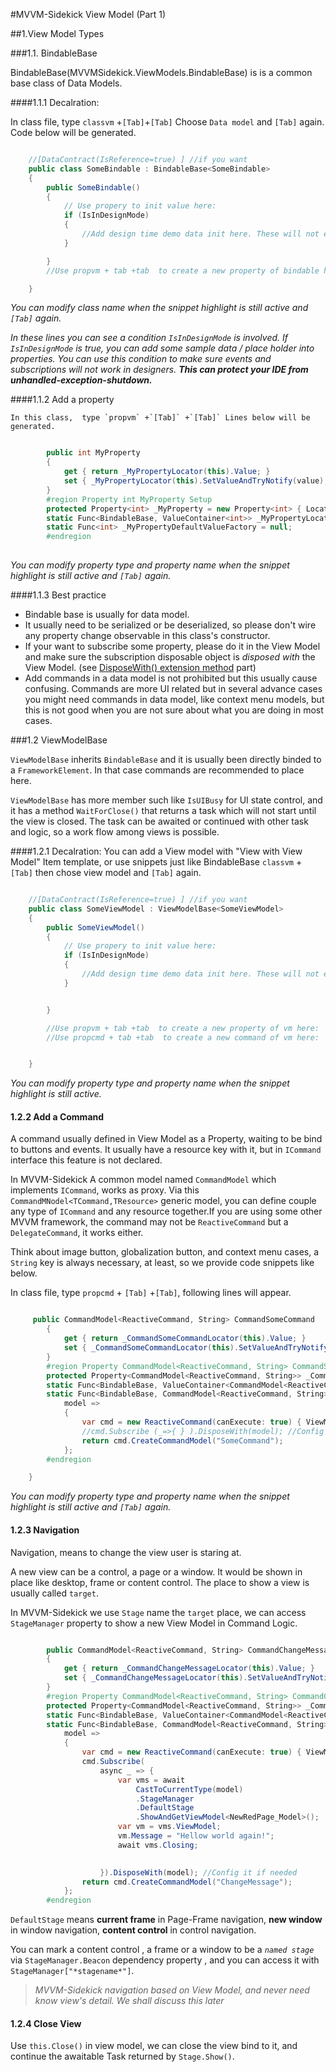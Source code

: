 #MVVM-Sidekick View Model (Part 1)

##1.View Model Types

###1.1. BindableBase

BindableBase(MVVMSidekick.ViewModels.BindableBase) is is a common base class of Data Models.

####1.1.1 Decalration:
	
In class file, type `classvm` +`[Tab]`+`[Tab]` Choose `Data model` and `[Tab]` again. Code below will be generated.

``` csharp

    //[DataContract(IsReference=true) ] //if you want
    public class SomeBindable : BindableBase<SomeBindable>
    {
        public SomeBindable()
        {
            // Use propery to init value here:
            if (IsInDesignMode)
            {
                //Add design time demo data init here. These will not execute in runtime.
            }

        }
        //Use propvm + tab +tab  to create a new property of bindable here:

    }   

```

*You can modify class name when the snippet highlight is still active and `[Tab]` again.*
	
*In these lines you can see a condition `IsInDesignMode` is involved. If `IsInDesignMode` is true, you can add some sample data / place holder  into properties. You can use this condition to make sure events and subscriptions will not work in designers. **This can protect your IDE from unhandled-exception-shutdown.***


####1.1.2 Add a property 

 	In this class,  type `propvm` +`[Tab]` +`[Tab]` Lines below will be generated.

``` csharp

        public int MyProperty
        {
            get { return _MyPropertyLocator(this).Value; }
            set { _MyPropertyLocator(this).SetValueAndTryNotify(value); }
        }
        #region Property int MyProperty Setup
        protected Property<int> _MyProperty = new Property<int> { LocatorFunc = _MyPropertyLocator };
        static Func<BindableBase, ValueContainer<int>> _MyPropertyLocator = RegisterContainerLocator<int>("MyProperty", model => model.Initialize("MyProperty", ref model._MyProperty, ref _MyPropertyLocator, _MyPropertyDefaultValueFactory));
        static Func<int> _MyPropertyDefaultValueFactory = null;
        #endregion      
	
```

*You can modify property type and property name when the snippet highlight is still active and `[Tab]` again.*







####1.1.3 Best practice

- Bindable base is usually for data model. 
- It usually need to be serialized or be deserialized, so please don't wire any property change observable in this class's constructor. 
- If your want to subscribe some property, please do it in the View Model and make sure the subscription disposable object is *disposed with* the View Model. (see [DisposeWith() extension method](#disposewith) part)
- Add commands in a data model is not prohibited but this usually cause confusing. Commands are more UI related but in several advance cases you might need commands in data model, like context menu models, but this is not good when you are not sure about what you are doing in most cases.


###1.2 ViewModelBase

`ViewModelBase` inherits `BindableBase` and it is usually been directly binded to a `FrameworkElement`. In that case commands are recommended to place here.

`ViewModelBase` has more member such like `IsUIBusy` for UI state control, and it has a method `WaitForClose()` that returns a task which will not start until the view is closed. The task can be awaited or continued with other task and logic, so a work flow among views is possible.


####1.2.1 Decalration:
You can add a View model with "View with View Model" Item template, or use snippets just like BindableBase `classvm` + `[Tab]`  then chose view model and `[Tab]` again.

``` csharp

  	//[DataContract(IsReference=true) ] //if you want
    public class SomeViewModel : ViewModelBase<SomeViewModel>
    {
        public SomeViewModel()
        {
            // Use propery to init value here:
            if (IsInDesignMode)
            {
                //Add design time demo data init here. These will not execute in runtime.
            }


        }

        //Use propvm + tab +tab  to create a new property of vm here:
        //Use propcmd + tab +tab  to create a new command of vm here:


    }
```

*You can modify property type and property name when the snippet highlight is still active.*





#### 1.2.2 Add a Command

A command usually defined in View Model as a Property, waiting to be bind to buttons and events. It usually have a resource key with it, but in `ICommand` interface this feature is not declared.

In MVVM-Sidekick A common model named `CommandModel` which implements `ICommand`, works as proxy. Via this `CommandMNodel<TCommand,TResource>` generic model, you can define couple any type of `ICommand` and any resource together.If you are using some other MVVM framework, the command may not be `ReactiveCommand` but a `DelegateCommand`, it works either.  

Think about image button, globalization button, and context menu cases, a `String` key is always necessary, at least, so we provide code snippets like below.




In class file, type `propcmd` + `[Tab]` +`[Tab]`, following lines will appear.

```csharp

     public CommandModel<ReactiveCommand, String> CommandSomeCommand
        {
            get { return _CommandSomeCommandLocator(this).Value; }
            set { _CommandSomeCommandLocator(this).SetValueAndTryNotify(value); }
        }
        #region Property CommandModel<ReactiveCommand, String> CommandSomeCommand Setup
        protected Property<CommandModel<ReactiveCommand, String>> _CommandSomeCommand = new Property<CommandModel<ReactiveCommand, String>> { LocatorFunc = _CommandSomeCommandLocator };
        static Func<BindableBase, ValueContainer<CommandModel<ReactiveCommand, String>>> _CommandSomeCommandLocator = RegisterContainerLocator<CommandModel<ReactiveCommand, String>>("CommandSomeCommand", model => model.Initialize("CommandSomeCommand", ref model._CommandSomeCommand, ref _CommandSomeCommandLocator, _CommandSomeCommandDefaultValueFactory));
        static Func<BindableBase, CommandModel<ReactiveCommand, String>> _CommandSomeCommandDefaultValueFactory =
            model =>
            {
                var cmd = new ReactiveCommand(canExecute: true) { ViewModel = model }; //New Command Core
                //cmd.Subscribe (_=>{ } ).DisposeWith(model); //Config it if needed
                return cmd.CreateCommandModel("SomeCommand");
            };
        #endregion

    }


```

*You can modify property type and property name when the snippet highlight is still active and `[Tab]` again.*

#### 1.2.3 Navigation

Navigation, means to change the view user is staring at.

A new view can be a control, a page or a window. It would be shown in place like desktop, frame or content control. The place to show a view is usually called `target`.  

In MVVM-Sidekick we use `Stage` name the `target` place, we can access `StageManager` property to show a new View Model in Command Logic.



``` csharp

        public CommandModel<ReactiveCommand, String> CommandChangeMessage
        {
            get { return _CommandChangeMessageLocator(this).Value; }
            set { _CommandChangeMessageLocator(this).SetValueAndTryNotify(value); }
        }
        #region Property CommandModel<ReactiveCommand, String> CommandChangeMessage Setup
        protected Property<CommandModel<ReactiveCommand, String>> _CommandChangeMessage = new Property<CommandModel<ReactiveCommand, String>> { LocatorFunc = _CommandChangeMessageLocator };
        static Func<BindableBase, ValueContainer<CommandModel<ReactiveCommand, String>>> _CommandChangeMessageLocator = RegisterContainerLocator<CommandModel<ReactiveCommand, String>>("CommandChangeMessage", model => model.Initialize("CommandChangeMessage", ref model._CommandChangeMessage, ref _CommandChangeMessageLocator, _CommandChangeMessageDefaultValueFactory));
        static Func<BindableBase, CommandModel<ReactiveCommand, String>> _CommandChangeMessageDefaultValueFactory =
            model =>
            {
                var cmd = new ReactiveCommand(canExecute: true) { ViewModel = model }; //New Command Core
                cmd.Subscribe(
                    async _ => {
                        var vms = await 
                            CastToCurrentType(model)
                            .StageManager
                            .DefaultStage
                            .ShowAndGetViewModel<NewRedPage_Model>();
                        var vm = vms.ViewModel;
                        vm.Message = "Hellow world again!";
                        await vms.Closing;
                        

                    }).DisposeWith(model); //Config it if needed
                return cmd.CreateCommandModel("ChangeMessage");
            };
        #endregion

```

`DefaultStage` means **current frame** in Page-Frame navigation, **new window** in window navigation, **content control** in control navigation. 

You can mark a  content control , a frame or a window to be a *`named stage`* via `StageManager.Beacon` dependency property , and you can access it with `StageManager["*stagename*"]`.

>*MVVM-Sidekick navigation based on View Model, and never need know view's detail. We shall discuss this later*

#### 1.2.4 Close View

Use `this.Close()` in view model, we can close the view bind to it, and continue the awaitable Task returned by `Stage.Show()`.


